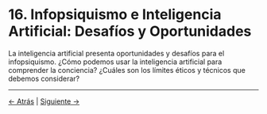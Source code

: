 # 16. Infopsiquismo e Inteligencia Artificial: Desafíos y Oportunidades

La inteligencia artificial presenta oportunidades y desafíos para el infopsiquismo. ¿Cómo podemos usar la inteligencia artificial para comprender la conciencia? ¿Cuáles son los límites éticos y técnicos que debemos considerar?

---
<div class="navigation-links">
<a href="../15_Apéndices_y_lecturas_recomendadas/" class="nav-link prev-link">← Atrás</a> | <a href="../17_Infopsiquismo_y_los_límites_de_la_computación_y_la_simulación/" class="nav-link next-link">Siguiente →</a>
</div>
